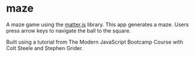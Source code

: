 # maze

A maze game using the <a href="https://brm.io/matter-js/">matter.js</a> library. This app generates a maze. Users press arrow keys to navigate the ball to the square.

Built using a tutorial from The Modern JavaScript Bootcamp Course with Colt Steele and Stephen Grider.
